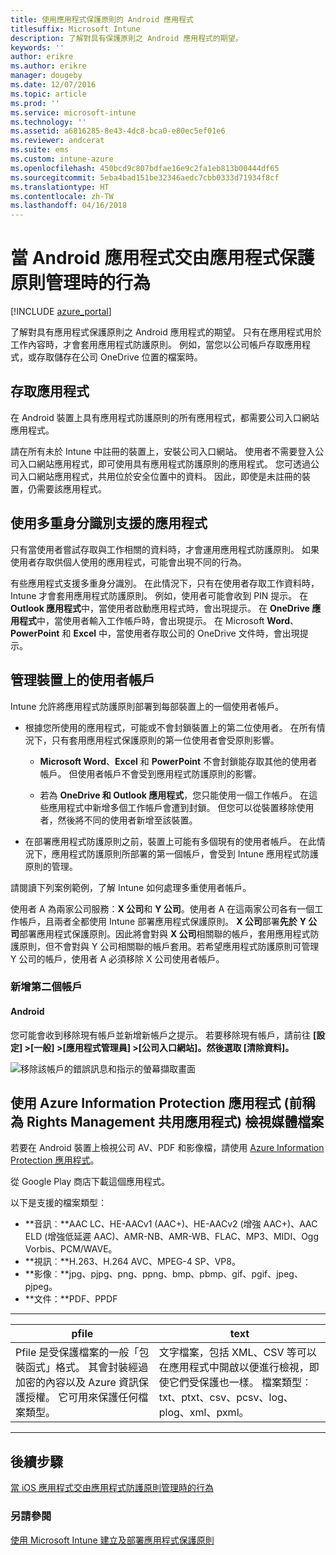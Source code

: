 ```yaml
---
title: 使用應用程式保護原則的 Android 應用程式
titlesuffix: Microsoft Intune
description: 了解對具有保護原則之 Android 應用程式的期望。
keywords: ''
author: erikre
ms.author: erikre
manager: dougeby
ms.date: 12/07/2016
ms.topic: article
ms.prod: ''
ms.service: microsoft-intune
ms.technology: ''
ms.assetid: a6816285-8e43-4dc8-bca0-e80ec5ef01e6
ms.reviewer: andcerat
ms.suite: ems
ms.custom: intune-azure
ms.openlocfilehash: 450bcd9c807bdfae16e9c2fa1eb813b00444df65
ms.sourcegitcommit: 5eba4bad151be32346aedc7cbb0333d71934f8cf
ms.translationtype: HT
ms.contentlocale: zh-TW
ms.lasthandoff: 04/16/2018
---
```

# <a name="what-to-expect-when-your-android-app-is-managed-by-app-protection-policies"></a>當 Android 應用程式交由應用程式保護原則管理時的行為 

[!INCLUDE [azure_portal](./includes/azure_portal.md)]

了解對具有應用程式保護原則之 Android 應用程式的期望。 只有在應用程式用於工作內容時，才會套用應用程式防護原則。 例如，當您以公司帳戶存取應用程式，或存取儲存在公司 OneDrive 位置的檔案時。
##  <a name="accessing-apps"></a>存取應用程式

在 Android 裝置上具有應用程式防護原則的所有應用程式，都需要公司入口網站應用程式。

請在所有未於 Intune 中註冊的裝置上，安裝公司入口網站。 使用者不需要登入公司入口網站應用程式，即可使用具有應用程式防護原則的應用程式。
您可透過公司入口網站應用程式，共用位於安全位置中的資料。 因此，即使是未註冊的裝置，仍需要該應用程式。


##  <a name="using-apps-with-multi-identity-support"></a>使用多重身分識別支援的應用程式

只有當使用者嘗試存取與工作相關的資料時，才會運用應用程式防護原則。  如果使用者存取供個人使用的應用程式，可能會出現不同的行為。

有些應用程式支援多重身分識別。 在此情況下，只有在使用者存取工作資料時，Intune 才會套用應用程式防護原則。  例如，使用者可能會收到 PIN 提示。  在 **Outlook 應用程式**中，當使用者啟動應用程式時，會出現提示。 在 **OneDrive 應用程式**中，當使用者輸入工作帳戶時，會出現提示。  在 Microsoft **Word**、**PowerPoint** 和 **Excel** 中，當使用者存取公司的 OneDrive 文件時，會出現提示。
##  <a name="managing-user-accounts-on-the-device"></a>管理裝置上的使用者帳戶

Intune 允許將應用程式防護原則部署到每部裝置上的一個使用者帳戶。

* 根據您所使用的應用程式，可能或不會封鎖裝置上的第二位使用者。 在所有情況下，只有套用應用程式保護原則的第一位使用者會受原則影響。

  * **Microsoft Word**、**Excel** 和 **PowerPoint** 不會封鎖能存取其他的使用者帳戶。 但使用者帳戶不會受到應用程式防護原則的影響。

  * 若為 **OneDrive 和 Outlook 應用程式**，您只能使用一個工作帳戶。  在這些應用程式中新增多個工作帳戶會遭到封鎖。  但您可以從裝置移除使用者，然後將不同的使用者新增至該裝置。


* 在部署應用程式防護原則之前，裝置上可能有多個現有的使用者帳戶。 在此情況下，應用程式防護原則所部署的第一個帳戶，會受到 Intune 應用程式防護原則的管理。


請閱讀下列案例範例，了解 Intune 如何處理多重使用者帳戶。

使用者 A 為兩家公司服務：**X 公司**和 **Y 公司**。使用者 A 在這兩家公司各有一個工作帳戶，且兩者全都使用 Intune 部署應用程式保護原則。 **X 公司**部署**先於** **Y 公司**部署應用程式保護原則。因此將會對與 **X 公司**相關聯的帳戶，套用應用程式防護原則，但不會對與 Y 公司相關聯的帳戶套用。若希望應用程式防護原則可管理 Y 公司的帳戶，使用者 A 必須移除 X 公司使用者帳戶。
### <a name="adding-a-second-account"></a>新增第二個帳戶
####  <a name="android"></a>Android
您可能會收到移除現有帳戶並新增新帳戶之提示。  若要移除現有帳戶，請前往 **[設定] &gt;[一般] &gt;[應用程式管理員] &gt;[公司入口網站]。然後選取 [清除資料]。**

![移除該帳戶的錯誤訊息和指示的螢幕擷取畫面](./media/android-switch-user.png)

##  <a name="viewing-media-files-with-the-azure-information-protection-app-previously-known-as-rights-management-sharing-app"></a>使用 Azure Information Protection 應用程式 (前稱為 Rights Management 共用應用程式) 檢視媒體檔案
若要在 Android 裝置上檢視公司 AV、PDF 和影像檔，請使用 [Azure Information Protection 應用程式](https://play.google.com/store/apps/details?id=com.microsoft.ipviewer)。

從 Google Play 商店下載這個應用程式。  

以下是支援的檔案類型：

* **音訊︰**AAC LC、HE-AACv1 (AAC+)、HE-AACv2 (增強 AAC+)、AAC ELD (增強低延遲 AAC)、AMR-NB、AMR-WB、FLAC、MP3、MIDI、Ogg Vorbis、PCM/WAVE。
* **視訊︰**H.263、H.264 AVC、MPEG-4 SP、VP8。
* **影像︰**jpg、pjpg、png、ppng、bmp、pbmp、gif、pgif、jpeg、pjpeg。
* **文件：**PDF、PPDF

------------

|                                                                                 <strong>pfile</strong>                                                                                 |                                                                      <strong>text</strong>                                                                      |
|----------------------------------------------------------------------------------------------------------------------------------------------------------------------------------------|-----------------------------------------------------------------------------------------------------------------------------------------------------------------|
| Pfile 是受保護檔案的一般「包裝函式」格式。 其會封裝經過加密的內容以及 Azure 資訊保護授權。 它可用來保護任何檔案類型。 | 文字檔案，包括 XML、CSV 等可以在應用程式中開啟以便進行檢視，即使它們受保護也一樣。 檔案類型︰txt、ptxt、csv、pcsv、log、plog、xml、pxml。 |

---------------
## <a name="next-steps"></a>後續步驟
[當 iOS 應用程式交由應用程式防護原則管理時的行為](app-protection-enabled-apps-ios.md)

### <a name="see-also"></a>另請參閱
[使用 Microsoft Intune 建立及部署應用程式保護原則](app-protection-policies.md)
